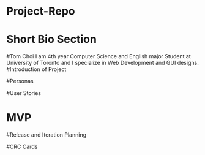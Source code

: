 # Project-Repo
# Short Bio Section
#Tom Choi
I am 4th year Computer Science and English major Student at University of Toronto and I specialize in Web Development and GUI designs.
#Introduction of Project

#Personas

#User Stories

# MVP

#Release and Iteration Planning

#CRC Cards

#
